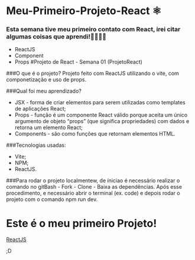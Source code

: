 # Meu-Primeiro-Projeto-React ⚛️

### Esta semana tive meu primeiro contato com React, irei citar algumas coisas que aprendi!👩🏾‍💻🎉
* ReactJS
* Component
* Props 
 #Projeto de React - Semana 01 (ProjetoReact)

###O que é o projeto?
Projeto feito com ReactJS utilizando o vite, com componetização e uso de props.

###Qual foi meu aprendizado?
* JSX - forma de criar elementos para serem utilizadas como templates de aplicações React;
* Props - função é um componente React válido porque aceita um único argumento de objeto “props” (que significa propriedades) com dados e retorna um elemento React;
* Components - são como funções que retornam elementos HTML.

###Tecnologias usadas:
* Vite;
* NPM;
* ReactJS.

###Para rodar o projeto localmentew, de íniciao é necessário realizar o comando no gitBash - Fork - Clone - Baixa as dependências. Após esse procedimento, e necessário abrir o terminal (ex. code) e depois rodar o projeto com o comando npm run dev.

# Este é o meu primeiro Projeto!
[ReactJS](https://jovial-granita-ccb680.netlify.app/)  

;D

